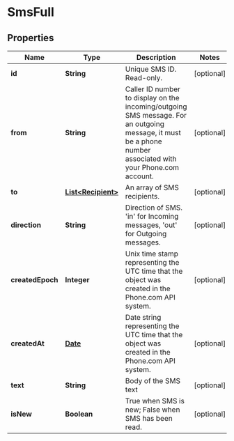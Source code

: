 
# SmsFull

## Properties
Name | Type | Description | Notes
------------ | ------------- | ------------- | -------------
**id** | **String** | Unique SMS ID. Read-only. |  [optional]
**from** | **String** | Caller ID number to display on the incoming/outgoing SMS message. For an outgoing message, it must be a phone number associated with your Phone.com account. |  [optional]
**to** | [**List&lt;Recipient&gt;**](Recipient.md) | An array of SMS recipients. |  [optional]
**direction** | **String** | Direction of SMS. &#39;in&#39; for Incoming messages, &#39;out&#39; for Outgoing messages. |  [optional]
**createdEpoch** | **Integer** | Unix time stamp representing the UTC time that the object was created in the Phone.com API system. |  [optional]
**createdAt** | [**Date**](Date.md) | Date string representing the UTC time that the object was created in the Phone.com API system. |  [optional]
**text** | **String** | Body of the SMS text |  [optional]
**isNew** | **Boolean** | True when SMS is new; False when SMS has been read. |  [optional]




